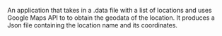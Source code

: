 An application that takes in a .data file with a list of locations and uses Google Maps API to to obtain the geodata of the location. It produces a Json file containing the location name and its coordinates. 
